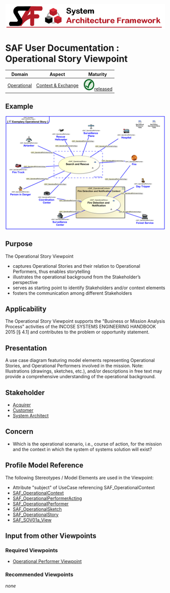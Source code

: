 ![System Architecture Framework](../diagrams/Banner_SAF.png)
# SAF User Documentation : Operational Story Viewpoint
|**Domain**|**Aspect**|**Maturity**|
| --- | --- | --- |
|[Operational](../domains.md#Domain-Operational)|[Context & Exchange](../aspects.md#Aspect-Context-&-Exchange)|![Released](../diagrams/Symbol_confirmed.png )[released](../using-saf/maturity.md#released)|
## Example
![Operational-Story-Viewpoint-primary-example.svg](../diagrams/vp-examples/Operational-Story-Viewpoint-primary-example.svg)
## Purpose
The Operational Story Viewpoint
* captures Operational Stories and their relation to Operational Performers, thus enables storytelling
* illustrates the operational background from the Stakeholder’s perspective
* serves as starting point to identify Stakeholders and/or context elements
* fosters the communication among different Stakeholders
## Applicability
The Operational Story Viewpoint supports the "Business or Mission Analysis Process" activities of the INCOSE SYSTEMS ENGINEERING HANDBOOK 2015 [§ 4.1] and contributes to the problem or opportunity statement.
## Presentation
A use case diagram featuring model elements representing Operational Stories, and Operational Performers involved in the mission. 
Note: Illustrations (drawings, sketches, etc.), and/or descriptions in free text may provide a comprehensive understanding of the operational background.

## Stakeholder
* [Acquirer](../stakeholders.md#Acquirer)
* [Customer](../stakeholders.md#Customer)
* [System Architect](../stakeholders.md#System-Architect)
## Concern
* Which is the operational scenario, i.e., course of action, for the mission and the context in which the system of systems solution will exist?
## Profile Model Reference
The following Stereotypes / Model Elements are used in the Viewpoint:
* Attribute "subject" of UseCase referencing SAF_OperationalContext
* [SAF_OperationalContext](../stereotypes.md#SAF_OperationalContext)
* [SAF_OperationalPerformerActing](../stereotypes.md#SAF_OperationalPerformerActing)
* [SAF_OperationalPerformer](../stereotypes.md#SAF_OperationalPerformer)
* [SAF_OperationalSketch](../stereotypes.md#SAF_OperationalSketch)
* [SAF_OperationalStory](../stereotypes.md#SAF_OperationalStory)
* [SAF_SOV01a_View](../stereotypes.md#SAF_SOV01a_View)
## Input from other Viewpoints
### Required Viewpoints
* [Operational Performer Viewpoint](Operational-Performer-Viewpoint.md)
### Recommended Viewpoints
*none*
